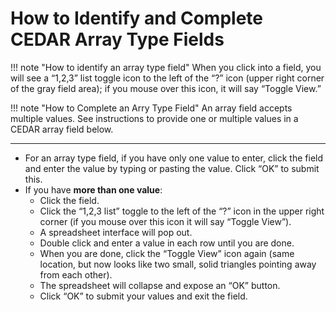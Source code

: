 # How to Identify and Complete CEDAR Array Type Fields

!!! note "How to identify an array type field"
    When you click into a field, you will see a “1,2,3” list toggle icon to the left of the “?” icon (upper right corner of the gray field area); if you mouse over this icon, it will say “Toggle View.”

!!! note "How to Complete an Arry Type Field"
    An array field accepts multiple values. See instructions to provide one or multiple values in a CEDAR array field below.

***

* For an array type field, if you have only one value to enter, click the field and enter the value by typing or pasting the value. Click “OK” to submit this.
* If you have **more than one value**:
    * Click the field.
    * Click the “1,2,3 list” toggle to the left of the “?” icon in the upper right corner (if you mouse over this icon it will say “Toggle View”).
    * A spreadsheet interface will pop out.
    * Double click and enter a value in each row until you are done.
    * When you are done, click the “Toggle View” icon again (same location, but now looks like two small, solid triangles pointing away from each other).
    * The spreadsheet will collapse and expose an “OK” button.
    * Click “OK” to submit your values and exit the field.

    